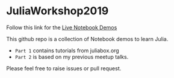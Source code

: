# JuliaWorkshop2019


Follow this link for the [Live Notebook Demos](https://mybinder.org/v2/gh/ppalmes/JuliaWorkshop2019/master)

This github repo is a collection of Notebook demos to learn Julia. 
- `Part 1` contains tutorials from juliabox.org  
- `Part 2` is based on my previous meetup talks.

Please feel free to raise issues or pull request.
